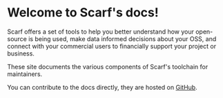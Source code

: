 # Welcome to Scarf's docs!

Scarf offers a set of tools to help you better understand how your open-source is being used, make data informed decisions about your OSS, and connect with your commercial users to financially support your project or business.

These site documents the various components of Scarf's toolchain for maintainers.

You can contribute to the docs directly, they are hosted on [GitHub](https://github.com/scarf-sh/docs).
